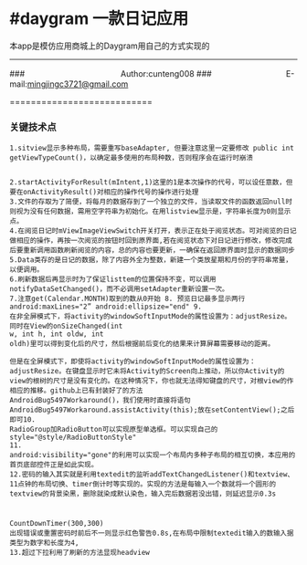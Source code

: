 #daygram
一款日记应用
===========================
本app是模仿应用商城上的Daygram用自己的方式实现的
****
###　　　　　　　　　　　　Author:cunteng008
###　　　　　　　　　 E-mail:mingjingc3721@gmail.com
  
===========================
<h3>关键技术点</h3>
<pre><code>1.sitview显示多种布局，需要重写baseAdapter, 但要注意这里一定要修改 public int getViewTypeCount()，以确定最多使用的布局种数，否则程序会在运行时崩溃

2.startActivityForResult(mIntent,1)这里的1是本次操作的代号，可以设任意数，但要在onActivityResult()对相应的操作代号的操作进行处理
3.文件的存取为了简便，将每月的数据存到了一个独立的文件，当读取文件的函数返回null时则视为没有任何数据，需用空字符串为初始化。在用listview显示是，字符串长度为0则显示点。
4.在阅览日记时mViewImageViewSwitch开关打开，表示正在处于阅览状态。可对阅览的日记做相应的操作，再按一次阅览的按钮时回到原界面,若在阅览状态下对日记进行修改，修改完成后要重新调用函数刷新阅览的内容，总的内容也要更新，一确保在返回原界面时显示的数据同步
5.Data类存的是日记的数据，除了内容外全为整数，新建一个类放星期和月份的字符串常量，以便调用。
6.刷新数据后再显示时为了保证listtem的位置保持不变，可以调用notifyDataSetChanged()，而不必调用setAdapter重新设置一次。
7.注意get(Calendar.MONTH)取到的数从0开始
8. 预览日记最多显示两行   android:maxLines="2” android:ellipsize="end"
9. 在非全屏模式下，将activity的windowSoftInputMode的属性设置为：adjustResize。同时在View的onSizeChanged(int w, int h, int oldw, int oldh)里可以得到变化后的尺寸，然后根据前后变化的结果来计算屏幕需要移动的距离。
 <activity
       android:name=".activity.iputTextActivity"
       android:windowSoftInputMode="adjustResize">
 </activity>
但是在全屏模式下，即使将activity的windowSoftInputMode的属性设置为：adjustResize。在键盘显示时它未将Activity的Screen向上推动，所以你Activity的view的根树的尺寸是没有变化的。在这种情况下，你也就无法得知键盘的尺寸，对根view的作相应的推移。github上已有封装好了的方法 AndroidBug5497Workaround()，我们使用时直接将语句AndroidBug5497Workaround.assistActivity(this);放在setContentView();之后即可10. RadioGroup加RadioButton可以实现原型单选框。可以实现自己的style="@style/RadioButtonStyle"
11. android:visibility="gone"的利用可以实现一个布局内多种子布局的相互切换，本应用的首页底部控件正是如此实现。
12.密码的输入其实就是利用textedit的监听addTextChangedListener()和textview、11点钟的布局切换、timer倒计时等实现的。实现的方法是每输入一个数就将一个圆形的textview的背景染黑，删除就染成默认染色，输入完后数据若没出错，则延迟显示0.3s

CountDownTimer(300,300)
出现错误或重置密码时前后不一则显示红色警告0.8s,在布局中限制textedit输入的数输入据类型为数字和长度为4,
13.超过下拉利用了刷新的方法显现headview

</code></pre>


